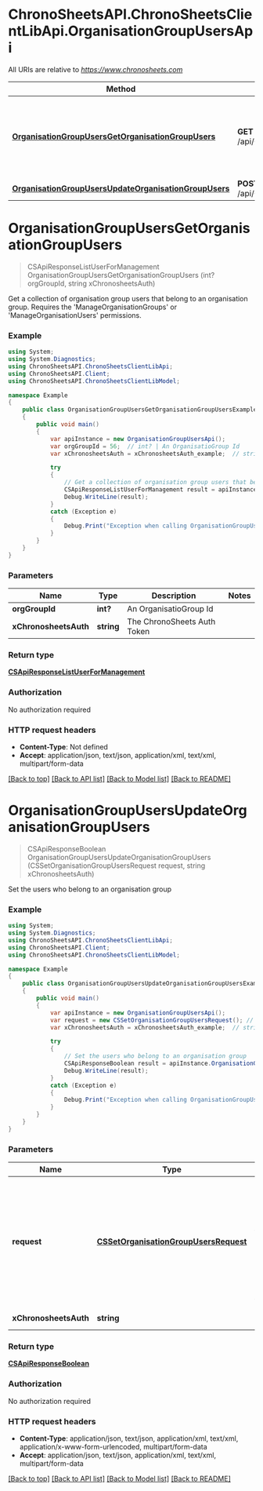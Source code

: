 # ChronoSheetsAPI.ChronoSheetsClientLibApi.OrganisationGroupUsersApi

All URIs are relative to *https://www.chronosheets.com*

Method | HTTP request | Description
------------- | ------------- | -------------
[**OrganisationGroupUsersGetOrganisationGroupUsers**](OrganisationGroupUsersApi.md#organisationgroupusersgetorganisationgroupusers) | **GET** /api/OrganisationGroupUsers/GetOrganisationGroupUsers | Get a collection of organisation group users that belong to an organisation group.  Requires the &#39;ManageOrganisationGroups&#39; or &#39;ManageOrganisationUsers&#39; permissions.
[**OrganisationGroupUsersUpdateOrganisationGroupUsers**](OrganisationGroupUsersApi.md#organisationgroupusersupdateorganisationgroupusers) | **POST** /api/OrganisationGroupUsers/UpdateOrganisationGroupUsers | Set the users who belong to an organisation group


<a name="organisationgroupusersgetorganisationgroupusers"></a>
# **OrganisationGroupUsersGetOrganisationGroupUsers**
> CSApiResponseListUserForManagement OrganisationGroupUsersGetOrganisationGroupUsers (int? orgGroupId, string xChronosheetsAuth)

Get a collection of organisation group users that belong to an organisation group.  Requires the 'ManageOrganisationGroups' or 'ManageOrganisationUsers' permissions.

### Example
```csharp
using System;
using System.Diagnostics;
using ChronoSheetsAPI.ChronoSheetsClientLibApi;
using ChronoSheetsAPI.Client;
using ChronoSheetsAPI.ChronoSheetsClientLibModel;

namespace Example
{
    public class OrganisationGroupUsersGetOrganisationGroupUsersExample
    {
        public void main()
        {
            var apiInstance = new OrganisationGroupUsersApi();
            var orgGroupId = 56;  // int? | An OrganisatioGroup Id
            var xChronosheetsAuth = xChronosheetsAuth_example;  // string | The ChronoSheets Auth Token

            try
            {
                // Get a collection of organisation group users that belong to an organisation group.  Requires the 'ManageOrganisationGroups' or 'ManageOrganisationUsers' permissions.
                CSApiResponseListUserForManagement result = apiInstance.OrganisationGroupUsersGetOrganisationGroupUsers(orgGroupId, xChronosheetsAuth);
                Debug.WriteLine(result);
            }
            catch (Exception e)
            {
                Debug.Print("Exception when calling OrganisationGroupUsersApi.OrganisationGroupUsersGetOrganisationGroupUsers: " + e.Message );
            }
        }
    }
}
```

### Parameters

Name | Type | Description  | Notes
------------- | ------------- | ------------- | -------------
 **orgGroupId** | **int?**| An OrganisatioGroup Id | 
 **xChronosheetsAuth** | **string**| The ChronoSheets Auth Token | 

### Return type

[**CSApiResponseListUserForManagement**](CSApiResponseListUserForManagement.md)

### Authorization

No authorization required

### HTTP request headers

 - **Content-Type**: Not defined
 - **Accept**: application/json, text/json, application/xml, text/xml, multipart/form-data

[[Back to top]](#) [[Back to API list]](../README.md#documentation-for-api-endpoints) [[Back to Model list]](../README.md#documentation-for-models) [[Back to README]](../README.md)

<a name="organisationgroupusersupdateorganisationgroupusers"></a>
# **OrganisationGroupUsersUpdateOrganisationGroupUsers**
> CSApiResponseBoolean OrganisationGroupUsersUpdateOrganisationGroupUsers (CSSetOrganisationGroupUsersRequest request, string xChronosheetsAuth)

Set the users who belong to an organisation group

### Example
```csharp
using System;
using System.Diagnostics;
using ChronoSheetsAPI.ChronoSheetsClientLibApi;
using ChronoSheetsAPI.Client;
using ChronoSheetsAPI.ChronoSheetsClientLibModel;

namespace Example
{
    public class OrganisationGroupUsersUpdateOrganisationGroupUsersExample
    {
        public void main()
        {
            var apiInstance = new OrganisationGroupUsersApi();
            var request = new CSSetOrganisationGroupUsersRequest(); // CSSetOrganisationGroupUsersRequest | A request object specifying which users belong to an organisation group.  Make sure to specify the OrganisationGroup Id in the request object so that ChronoSheets knows which OrganisationGroup to update
            var xChronosheetsAuth = xChronosheetsAuth_example;  // string | The ChronoSheets Auth Token

            try
            {
                // Set the users who belong to an organisation group
                CSApiResponseBoolean result = apiInstance.OrganisationGroupUsersUpdateOrganisationGroupUsers(request, xChronosheetsAuth);
                Debug.WriteLine(result);
            }
            catch (Exception e)
            {
                Debug.Print("Exception when calling OrganisationGroupUsersApi.OrganisationGroupUsersUpdateOrganisationGroupUsers: " + e.Message );
            }
        }
    }
}
```

### Parameters

Name | Type | Description  | Notes
------------- | ------------- | ------------- | -------------
 **request** | [**CSSetOrganisationGroupUsersRequest**](CSSetOrganisationGroupUsersRequest.md)| A request object specifying which users belong to an organisation group.  Make sure to specify the OrganisationGroup Id in the request object so that ChronoSheets knows which OrganisationGroup to update | 
 **xChronosheetsAuth** | **string**| The ChronoSheets Auth Token | 

### Return type

[**CSApiResponseBoolean**](CSApiResponseBoolean.md)

### Authorization

No authorization required

### HTTP request headers

 - **Content-Type**: application/json, text/json, application/xml, text/xml, application/x-www-form-urlencoded, multipart/form-data
 - **Accept**: application/json, text/json, application/xml, text/xml, multipart/form-data

[[Back to top]](#) [[Back to API list]](../README.md#documentation-for-api-endpoints) [[Back to Model list]](../README.md#documentation-for-models) [[Back to README]](../README.md)

